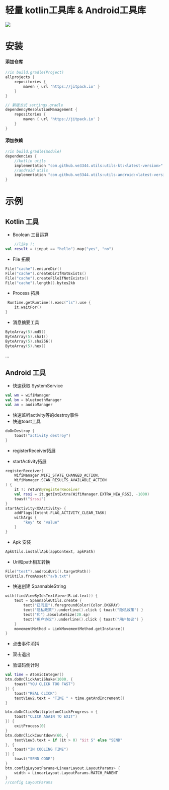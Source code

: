 # 轻量 kotlin工具库 & Android工具库
[![](https://jitpack.io/v/ve3344/utils.svg)](https://jitpack.io/#ve3344/utils)

# 安装

#### 添加仓库

```groovy
//in build.gradle(Project)
allprojects {
    repositories {
        maven { url 'https://jitpack.io' }
    }
}

// 新版方式 settings.gradle
dependencyResolutionManagement {
    repositories {
        maven { url 'https://jitpack.io' }
    }
}
```

#### 添加依赖

```groovy
//in build.gradle(module)
dependencies {
    //kotlin utils
    implementation "com.github.ve3344.utils:utils-kt:<latest-version>"
    //android utils
    implementation "com.github.ve3344.utils:utils-android:<latest-version>"
}
```

# 示例

## Kotlin 工具

- Boolean 三目运算

```kotlin
    //like ?:
val result = (input == "hello").map("yes", "no")
```

- File 拓展

```kotlin
File("cache").ensureDir()
File("cache").createDirIfNotExists()
File("cache").createFileIfNotExists()
File("cache").length().bytes2kb
```

- Process 拓展

```kotlin
 Runtime.getRuntime().exec("ls").use {
    it.waitFor()
}
```

- 消息摘要工具

```kotlin
ByteArray(5).md5()
ByteArray(5).sha1()
ByteArray(5).sha256()
ByteArray(5).hex()
```

...

## Android 工具

- 快速获取 SystemService

```kotlin
val wm = wifiManager
val bm = bluetoothManager
val am = audioManager

```

- 快速监听activity等的destroy事件
- 快速toast工具
```kotlin
doOnDestroy {
    toast("activity destroy")
}
```


- registerReceiver拓展

- startActivity拓展

```kotlin
registerReceiver(
    WifiManager.WIFI_STATE_CHANGED_ACTION,
    WifiManager.SCAN_RESULTS_AVAILABLE_ACTION
) {
    it ?: return@registerReceiver
    val rssi = it.getIntExtra(WifiManager.EXTRA_NEW_RSSI, -1000)
    toast("$rssi")
}
startActivity<XXActivity> {
    addFlags(Intent.FLAG_ACTIVITY_CLEAR_TASK)
    withArgs {
        "key" to "value"
    }
}
```

- Apk 安装

```kotlin
ApkUtils.installApk(appContext, apkPath)
```

- Uri和path相互转换

```kotlin
File("test").androidUri().targetPath()
UriUtils.fromAsset("a/b.txt")
```

- 快速创建 SpannableString

```kotlin
with(findViewById<TextView>(R.id.text)) {
    text = SpannableUtils.create {
        text("已同意").foregroundColor(Color.DKGRAY)
        text("隐私政策").underline().click { toast("隐私政策") }
        text("和").absoluteSize(20.sp)
        text("用户协议").underline().click { toast("用户协议") }
    }
    movementMethod = LinkMovementMethod.getInstance()
}
```

- 点击事件消抖 

- 双击退出

- 验证码倒计时

```kotlin
val time = AtomicInteger()
btn.doOnClickAntiShake(1000, {
    toast("YOU CLICK TOO FAST")
}) {
    toast("REAL CLICK")
    textView2.text = "TIME " + time.getAndIncrement()
}

btn.doOnClickMultiple(onClickProgress = {
    toast("CLICK AGAIN TO EXIT")
}) {
    exitProcess(0)
}
btn.doOnClickCountdown(60, {
    textView3.text = if (it > 0) "$it S" else "SEND"
}, {
    toast("IN COOLING TIME")
}) {
    toast("SEND CODE")
}
btn.configLayoutParams<LinearLayout.LayoutParams> {
    width = LinearLayout.LayoutParams.MATCH_PARENT
}
//config LayoutParams
```